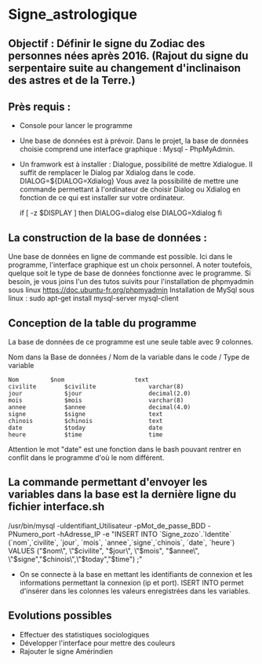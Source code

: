 # Signe_astrologique

## Objectif : Définir le signe du Zodiac des personnes nées après 2016. (Rajout du signe du serpentaire suite au changement d'inclinaison des astres et de la Terre.)

## Près requis : 

- Console pour lancer le programme
- Une base de données est à prévoir. Dans le projet, la base de données choisie comprend une interface graphique : Mysql - PhpMyAdmin.
- Un framwork est à installer : Dialogue, possibilité de mettre Xdialogue. Il suffit de remplacer le Dialog par Xdialog dans le code. 
DIALOG=${DIALOG=Xdialog}
Vous avez la possibilité de mettre une commande permettant à l'ordinateur de choisir Dialog ou Xdialog en fonction de ce qui est installer sur votre ordinateur. 
 
  if [ -z $DISPLAY ]
  then
	DIALOG=dialog
  else
	DIALOG=Xdialog
  fi
 
 
## La construction de la base de données : 

Une base de données en ligne de commande est possible. Ici dans le programme, l'interface graphique est un choix personnel. A noter toutefois, quelque soit le type de base de données fonctionne avec le programme. 
Si besoin, je vous joins l'un des tutos suivits pour l'installation de phpmyadmin sous linux https://doc.ubuntu-fr.org/phpmyadmin
Installation de MySql sous linux : sudo apt-get install mysql-server mysql-client

## Conception de la table du programme

La base de données de ce programme est une seule table avec 9 colonnes.


Nom dans la Base de données /	Nom de la variable dans le code /		Type de variable

	Nom			$nom					text
	civilite  		$civilite				varchar(8)
 	jour    		$jour					decimal(2.0)
  	mois    		$mois					varchar(8)
	annee   		$annee					decimal(4.0)
	signe    		$signe					text
	chinois   		$chinois				text 	
	date     		$today					date
	heure    		$time					time

 

Attention le mot "date" est une fonction dans le bash pouvant rentrer en conflit dans le programme d'où le nom différent. 

## La commande permettant d'envoyer les variables dans la base est la dernière ligne du fichier interface.sh
/usr/bin/mysql -uIdentifiant_Utilisateur -pMot_de_passe_BDD -PNumero_port -hAdresse_IP -e "INSERT INTO \`Signe_zozo\`.\`Identite\` (\`nom\`,\`civilite\`, \`jour\`, \`mois\`, \`annee\`,\`signe\`,\`chinois\`, \`date\`, \`heure\`) VALUES (\"$nom\", \"$civilite\", \"$jour\", \"$mois\", \"$annee\", \"$signe\",\"$chinois\",\"$today\",\"$time\") ;"

- On se connecte à la base en mettant les identifiants de connexion et les informations permettant la connexion (ip et port). ISERT INTO permet d'insérer dans les colonnes les valeurs enregistrées dans les variables. 

## Evolutions possibles

- Effectuer des statistiques sociologiques
- Développer l'interface pour mettre des couleurs
- Rajouter le signe Amérindien 


